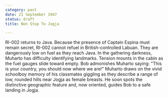 ```yaml
---
category: past
date: 21 September 1947
status: draft
title: Non Stop To Jogja

---
```



RI-002 returns to Java. Because the presence of Captain 
Espina must remain secret, RI-002 cannot refuel in British-controlled Labuan. They are dangerously low on fuel as
they reach Java. In the gathering darkness, Muharto has difficulty
identifying landmarks. Tension mounts in the cabin as the fuel gauges
slide toward empty. Bob admonishes Muharto saying: "This is your
country, you should now where we are!" Muharto draws on the vivid
schoolboy memory of his classmates giggling as they describe a range of
low, rounded hills near Jogja as female breasts. He soon spots the
distinctive geographic feature and, now oriented, guides Bob to a safe
landing in Jogja.
